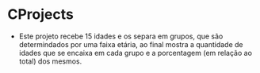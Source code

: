 # CProjects
- Este projeto recebe 15 idades e os separa em grupos, que são determindados por uma faixa etária, ao final mostra a quantidade de idades que se encaixa em cada grupo e a porcentagem (em relação ao total) dos mesmos.
